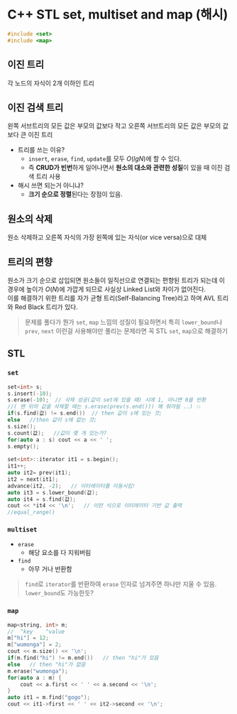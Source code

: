 # C++ STL set, multiset and map (해시)
```cpp
#include <set>
#include <map>
```

## 이진 트리
각 노드의 자식이 2개 이하인 트리

## 이진 검색 트리
왼쪽 서브트리의 모든 값은 부모의 값보다 작고 오른쪽 서브트리의 모든 값은 부모의 값보다 큰 이진 트리
* 트리를 쓰는 이유?
    * `insert`, `erase`, `find`, `update`를 모두 $O(lgN)$에 할 수 있다.
    * 즉 **CRUD가 빈번**하게 일어나면서 **원소의 대소와 관련한 성질**이 있을 때 이진 검색 트리 사용
* 해시 쓰면 되는거 아니냐?
    * **크기 순으로 정렬**된다는 장점이 있음.​

## 원소의 삭제
원소 삭제하고 오른쪽 자식의 가장 왼쪽에 있는 자식(or vice versa)으로 대체

## 트리의 편향
원소가 크기 순으로 삽입되면 원소들이 일직선으로 연결되는 편향된 트리가 되는데 이 경우에 높이가 $O(N)$에 가깝게 되므로 사실상 Linked List와 차이가 없어진다.  
이를 해결하기 위한 트리를 자가 균형 트리(Self-Balancing Tree)라고 하며 AVL 트리와 Red Black 트리가 있다.

> 문제를 풀다가 뭔가 `set`, `map` 느낌의 성질이 필요하면서 특히 `lower_bound`나 `prev`, `next` 이런걸 사용해야만 풀리는 문제라면 꼭 STL `set`, `map`으로 해결하기

## STL
### `set`
```cpp
set<int> s;
s.insert(-10);
s.erase(-10);  // 삭제 성공(값이 set에 있을 때) 시에 1, 아니면 0을 반환
//( 맨 뒤의 값을 삭제할 때는 s.erase(prev(s.end())) 해 줘야됨 ..) 💥
if(s.find(값) != s.end())  // then 값이 s에 있는 것;
else   //then 값이 s에 없는 것;
s.size();
s.count(값);   //값이 몇 개 있는가?
for(auto a : s) cout << a << ' ';
s.empty();
​
set<int>::iterator it1 = s.begin();
it1++;
auto it2= prev(it1);
it2 = next(it1);
advance(it2, -2);   // 이터레이터를 이동시킴!
auto it3 = s.lower_bound(값);
auto it4 = s.find(값);
cout << *it4 << '\n';   // 이런 식으로 이터레이터 기반 값 출력
//equal_range()
```

### `multiset`
* `erase`
    * 해당 요소를 다 지워버림
* `find`
    * 아무 거나 반환함
> `find`로 `iterator`를 반환하여 `erase` 인자로 넘겨주면 하나만 지울 수 있음.  
> `lower_bound`도 가능한듯?

### `map`
```cpp
​map<string, int> m;
//  ^key    ^value
m["hi"] = 12;
m["wumonga"] = 2;
cout << m.size() << '\n';
if(m.find("hi") != m.end())   // then "hi"가 있음
else   // then "hi"가 없음
m.erase("wumonga");
for(auto a : m) {
    cout << a.first << ' ' << a.second << '\n';
}
auto it1 = m.find("gogo");
cout << it1->first << ' ' << it2->second << '\n';
```
